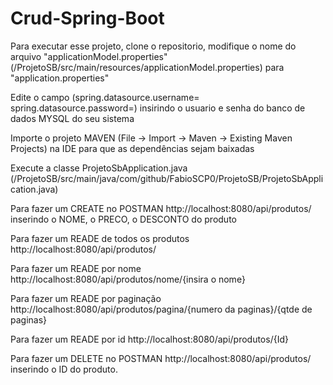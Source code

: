# Crud-Spring-Boot

Para executar esse projeto, clone o repositorio, modifique o nome do arquivo "applicationModel.properties"(/ProjetoSB/src/main/resources/applicationModel.properties) para "application.properties"

Edite o campo (spring.datasource.username= spring.datasource.password=) insirindo o usuario e senha do banco de dados MYSQL do seu sistema

Importe o projeto MAVEN (File -> Import -> Maven -> Existing Maven Projects) na IDE para que as dependências sejam baixadas

Execute a classe ProjetoSbApplication.java (/ProjetoSB/src/main/java/com/github/FabioSCP0/ProjetoSB/ProjetoSbApplication.java)

Para fazer um CREATE no POSTMAN http://localhost:8080/api/produtos/ inserindo o NOME, o PRECO, o DESCONTO do produto

Para fazer um READE de todos os produtos http://localhost:8080/api/produtos/

Para fazer um READE por nome http://localhost:8080/api/produtos/nome/{insira o nome}

Para fazer um READE por paginação http://localhost:8080/api/produtos/pagina/{numero da paginas}/{qtde de paginas}

Para fazer um READE por id http://localhost:8080/api/produtos/{Id}

Para fazer um DELETE no POSTMAN http://localhost:8080/api/produtos/ inserindo o ID do produto.
